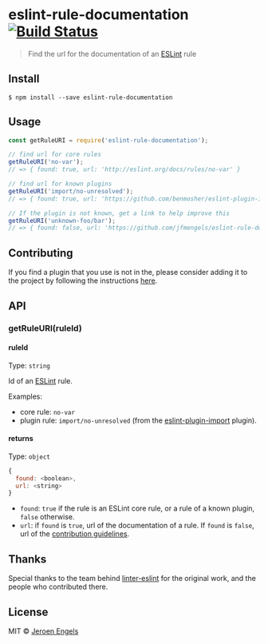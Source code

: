 # eslint-rule-documentation [![Build Status](https://travis-ci.org/jfmengels/eslint-rule-documentation.svg?branch=master)](https://travis-ci.org/jfmengels/eslint-rule-documentation)

> Find the url for the documentation of an [ESLint] rule


## Install

```
$ npm install --save eslint-rule-documentation
```


## Usage

```js
const getRuleURI = require('eslint-rule-documentation');

// find url for core rules
getRuleURI('no-var');
// => { found: true, url: 'http://eslint.org/docs/rules/no-var' }

// find url for known plugins
getRuleURI('import/no-unresolved');
// => { found: true, url: 'https://github.com/benmosher/eslint-plugin-import/blob/master/docs/rules/no-unresolved.md' }

// If the plugin is not known, get a link to help improve this
getRuleURI('unknown-foo/bar');
// => { found: false, url: 'https://github.com/jfmengels/eslint-rule-documentation/blob/master/contributing.md' }
```

## Contributing

If you find a plugin that you use is not in the, please consider adding it to the project by following the instructions [here](https://github.com/jfmengels/eslint-rule-documentation/blob/master/contributing.md).


## API

### getRuleURI(ruleId)



#### ruleId

Type: `string`

Id of an [ESLint] rule.

Examples:
- core rule: `no-var`
- plugin rule: `import/no-unresolved` (from the [eslint-plugin-import] plugin).

#### returns

Type: `object`

```js
{
  found: <boolean>,
  url: <string>
}
```

- `found`: `true` if the rule is an ESLint core rule, or a rule of a known plugin, `false` otherwise.
- `url`: if `found` is `true`, url of the documentation of a rule. If `found` is `false`, url of the [contribution guidelines](https://github.com/jfmengels/eslint-rule-documentation/blob/master/contributing.md).

## Thanks

Special thanks to the team behind [linter-eslint] for the original work, and the people who contributed there.


## License

MIT © [Jeroen Engels](https://github.com/jfmengels)

[eslint-plugin-import]: https://github.com/benmosher/eslint-plugin-import
[ESLint]: http://eslint.org/
[linter-eslint]: https://github.com/AtomLinter/linter-eslint
